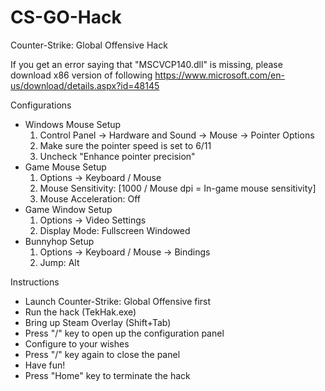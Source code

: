 # CS-GO-Hack
Counter-Strike: Global Offensive Hack

If you get an error saying that "MSCVCP140.dll" is missing, please download x86 version of following
https://www.microsoft.com/en-us/download/details.aspx?id=48145

Configurations
- Windows Mouse Setup
  1. Control Panel -> Hardware and Sound -> Mouse -> Pointer Options
  2. Make sure the pointer speed is set to 6/11
  3. Uncheck "Enhance pointer precision"
- Game Mouse Setup
  1. Options -> Keyboard / Mouse
  2. Mouse Sensitivity: [1000 / Mouse dpi = In-game mouse sensitivity]
  3. Mouse Acceleration: Off
- Game Window Setup
  1. Options -> Video Settings
  2. Display Mode: Fullscreen Windowed
- Bunnyhop Setup
  1. Options -> Keyboard / Mouse -> Bindings
  2. Jump: Alt

Instructions
- Launch Counter-Strike: Global Offensive first
- Run the hack (TekHak.exe)
- Bring up Steam Overlay (Shift+Tab)
- Press "/" key to open up the configuration panel
- Configure to your wishes
- Press "/" key again to close the panel
- Have fun!
- Press "Home" key to terminate the hack
